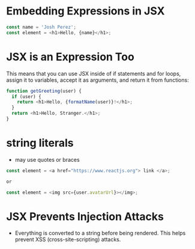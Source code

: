 # Embedding Expressions in JSX
```js
const name = 'Josh Perez';
const element = <h1>Hello, {name}</h1>;
```

# JSX is an Expression Too
This means that you can use JSX inside of if statements and for loops, assign it to variables, accept it as arguments, and return it from functions:
```js
function getGreeting(user) {
  if (user) {
    return <h1>Hello, {formatName(user)}!</h1>;
  }
  return <h1>Hello, Stranger.</h1>;
}
```

#  string literals
- may use quotes or braces
```js
const element = <a href="https://www.reactjs.org"> link </a>;

or

const element = <img src={user.avatarUrl}></img>;
```

# JSX Prevents Injection Attacks
- Everything is converted to a string before being rendered. This helps prevent XSS (cross-site-scripting) attacks.